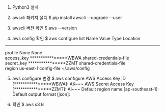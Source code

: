 1. Python3 설치
  
2. awscli 패키지 설치
$ pip install awscli --upgrade --user

3. awscli 버전 확인
$ aws --version

4. aws config 확인
$ aws configure list
Name                    Value             Type    Location
----                    -----             ----    --------
profile                <not set>             None    None  
access_key     ****************WBWA shared-credentials-file  
secret_key     ****************ZZMT shared-credentials-file  
region                us-east-1      config-file    ~/.aws/config  

5. aws configure 변경
$ aws configure
AWS Access Key ID [****************WBWA]: AK~~~
AWS Secret Access Key [****************ZZMT]: Al~~~
Default region name [ap-southeast-1]:
Default output format [json]:

6. 확인
$ aws s3 ls
